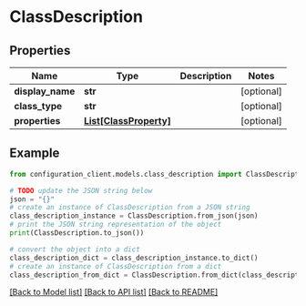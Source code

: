 # ClassDescription


## Properties

Name | Type | Description | Notes
------------ | ------------- | ------------- | -------------
**display_name** | **str** |  | [optional] 
**class_type** | **str** |  | [optional] 
**properties** | [**List[ClassProperty]**](ClassProperty.md) |  | [optional] 

## Example

```python
from configuration_client.models.class_description import ClassDescription

# TODO update the JSON string below
json = "{}"
# create an instance of ClassDescription from a JSON string
class_description_instance = ClassDescription.from_json(json)
# print the JSON string representation of the object
print(ClassDescription.to_json())

# convert the object into a dict
class_description_dict = class_description_instance.to_dict()
# create an instance of ClassDescription from a dict
class_description_from_dict = ClassDescription.from_dict(class_description_dict)
```
[[Back to Model list]](../README.md#documentation-for-models) [[Back to API list]](../README.md#documentation-for-api-endpoints) [[Back to README]](../README.md)


